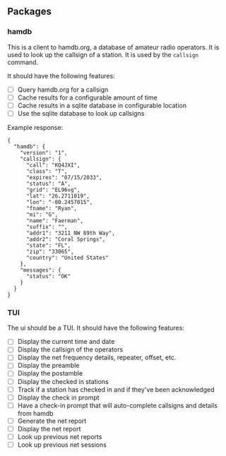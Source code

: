 ## Packages

### hamdb
This is a client to hamdb.org, a database of amateur radio operators. It is
used to look up the callsign of a station. It is used by the `callsign`
command.

It should have the following features:

* [ ] Query hamdb.org for a callsign
* [ ] Cache results for a configurable amount of time
* [ ] Cache results in a sqlite database in configurable location
* [ ] Use the sqlite database to look up callsigns

Example response:

```
{
  "hamdb": {
    "version": "1",
    "callsign": {
      "call": "KQ4JXI",
      "class": "T",
      "expires": "07/15/2033",
      "status": "A",
      "grid": "EL96vg",
      "lat": "26.2711019",
      "lon": "-80.2457015",
      "fname": "Ryan",
      "mi": "G",
      "name": "Faerman",
      "suffix": "",
      "addr1": "3211 NW 89th Way",
      "addr2": "Coral Springs",
      "state": "FL",
      "zip": "33065",
      "country": "United States"
    },
    "messages": {
      "status": "OK"
    }
  }
}
```

### TUI
The ui should be a TUI. It should have the following features:

* [ ] Display the current time and date
* [ ] Display the callsign of the operators
* [ ] Display the net frequency details, repeater, offset, etc.
* [ ] Display the preamble
* [ ] Display the postamble
* [ ] Display the checked in stations
* [ ] Track if a station has checked in and if they've been acknowledged
* [ ] Display the check in prompt
* [ ] Have a check-in prompt that will auto-complete callsigns and details from hamdb
* [ ] Generate the net report
* [ ] Display the net report
* [ ] Look up previous net reports 
* [ ] Look up previous net sessions
